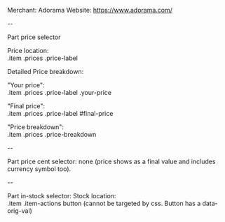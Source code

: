 Merchant: Adorama
Website: https://www.adorama.com/

--

Part price selector     

Price location:   
.item .prices .price-label

Detailed Price breakdown:

"Your price":    
.item .prices .price-label .your-price

"Final price":   
.item .prices .price-label #final-price

"Price breakdown":    
.item .prices .price-breakdown

--

Part price cent selector: none (price shows as a final value and includes currency symbol too).

--

Part in-stock selector: Stock location:   
.item .item-actions button (cannot be targeted by css. Button has a data-orig-val)
